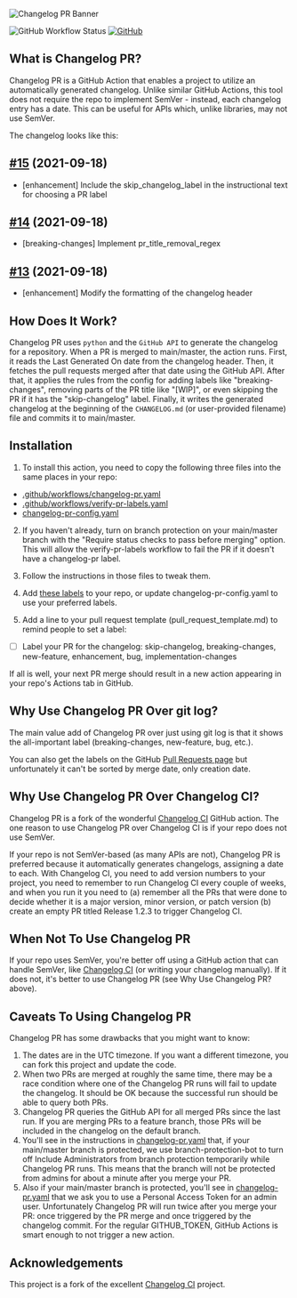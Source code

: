 ![Changelog PR Banner](https://i.imgur.com/yG3jY23.jpg)

![GitHub Workflow Status](https://img.shields.io/github/workflow/status/JonathanAquino/changelog-pr/Changelog%20PR?label=Changelog%20PR&style=flat-square)
[![GitHub](https://img.shields.io/github/license/JonathanAquino/changelog-pr?style=flat-square)](https://github.com/JonathanAquino/changelog-pr/blob/master/LICENSE)

## What is Changelog PR?

Changelog PR is a GitHub Action that enables a project to utilize an
automatically generated changelog. Unlike similar GitHub Actions, this tool
does not require the repo to implement SemVer - instead, each changelog entry
has a date. This can be useful for APIs which, unlike libraries, may not use SemVer.

The changelog looks like this:

## [#15](https://github.com/JonathanAquino/changelog-pr/pull/15) (2021-09-18)
- [enhancement] Include the skip_changelog_label in the instructional text for choosing a PR label

## [#14](https://github.com/JonathanAquino/changelog-pr/pull/14) (2021-09-18)
- [breaking-changes] Implement pr_title_removal_regex

## [#13](https://github.com/JonathanAquino/changelog-pr/pull/13) (2021-09-18)
- [enhancement] Modify the formatting of the changelog header

## How Does It Work?

Changelog PR uses `python` and the `GitHub API` to generate the changelog for a
repository. When a PR is merged to main/master, the action runs. First, it reads
the Last Generated On date from the changelog header. Then, it fetches the pull
requests merged after that date using the GitHub API. After that, it applies the
rules from the config for adding labels like "breaking-changes", removing parts
of the PR title like "[WIP]", or even skipping the PR if it has the "skip-changelog"
label. Finally, it writes the generated changelog at the beginning of
the `CHANGELOG.md` (or user-provided filename) file and commits it to main/master.

## Installation

1. To install this action, you need to copy the following three files into
the same places in your repo:

- [.github/workflows/changelog-pr.yaml](https://github.com/JonathanAquino/changelog-pr/blob/main/.github/workflows/changelog-pr.yaml)
- [.github/workflows/verify-pr-labels.yaml](https://github.com/JonathanAquino/changelog-pr/blob/main/.github/workflows/verify-pr-labels.yaml)
- [changelog-pr-config.yaml](https://github.com/JonathanAquino/changelog-pr/blob/main/changelog-pr-config.yaml)

2. If you haven't already, turn on branch protection on your main/master branch with the
   "Require status checks to pass before merging" option. This will allow the verify-pr-labels
   workflow to fail the PR if it doesn't have a changelog-pr label.

3. Follow the instructions in those files to tweak them.

4. Add [these labels](https://github.com/JonathanAquino/changelog-pr/issues/labels) to your repo, or update changelog-pr-config.yaml to use your preferred labels.

5. Add a line to your pull request template (pull_request_template.md) to remind people
to set a label:

- [ ] Label your PR for the changelog: skip-changelog, breaking-changes, new-feature, enhancement, bug, implementation-changes

If all is well, your next PR merge should result in a new action appearing in your repo's
Actions tab in GitHub.

## Why Use Changelog PR Over git log?

The main value add of Changelog PR over just using git log is that it shows the all-important
label (breaking-changes, new-feature, bug, etc.).

You can also get the labels on the GitHub [Pull Requests page](https://github.com/JonathanAquino/changelog-pr/pulls?q=is%3Apr+is%3Amerged+)
but unfortunately it can't be sorted by merge date, only creation date.

## Why Use Changelog PR Over Changelog CI?

Changelog PR is a fork of the wonderful [Changelog CI](https://github.com/saadmk11/changelog-ci/)
GitHub action. The one reason to use Changelog PR over Changelog CI is if your repo does
not use SemVer.

If your repo is not SemVer-based (as many APIs are not), Changelog PR is preferred
because it automatically generates changelogs, assigning a date to each. With Changelog CI,
you need to add version numbers to your project, you need to remember to run Changelog CI
every couple of weeks, and when you run it you need to (a) remember all the PRs that were done
to decide whether it is a major version, minor version, or patch version (b) create an empty
PR titled Release 1.2.3 to trigger Changelog CI.

## When Not To Use Changelog PR

If your repo uses SemVer, you're better off using a GitHub action that can handle SemVer,
like [Changelog CI](https://github.com/saadmk11/changelog-ci/) (or writing your changelog manually).
If it does not, it's better to use Changelog PR (see Why Use Changelog PR? above).

## Caveats To Using Changelog PR

Changelog PR has some drawbacks that you might want to know:

1. The dates are in the UTC timezone. If you want a different timezone, you can fork this
   project and update the code.
2. When two PRs are merged at roughly the same time, there may be a race condition
   where one of the Changelog PR runs will fail to update the changelog. It should be OK
   because the successful run should be able to query both PRs.
3. Changelog PR queries the GitHub API for all merged PRs since the last run. If you are
   merging PRs to a feature branch, those PRs will be included in the changelog on the default
   branch.
4. You'll see in the instructions in [changelog-pr.yaml](https://github.com/JonathanAquino/changelog-pr/blob/main/.github/workflows/changelog-pr.yaml)
   that, if your main/master branch is protected, we use branch-protection-bot to turn off
   Include Administrators from branch protection temporarily while Changelog PR runs.
   This means that the branch will not be protected from admins for about a minute after
   you merge your PR.
5. Also if your main/master branch is protected, you'll see in [changelog-pr.yaml](https://github.com/JonathanAquino/changelog-pr/blob/main/.github/workflows/changelog-pr.yaml)
   that we ask you to use a Personal Access Token for an admin user. Unfortunately Changelog PR
   will run twice after you merge your PR: once triggered by the PR merge and once triggered by
   the changelog commit. For the regular GITHUB_TOKEN, GitHub Actions is smart enough to not
   trigger a new action.

## Acknowledgements

This project is a fork of the excellent [Changelog CI](https://github.com/saadmk11/changelog-ci/) project.
